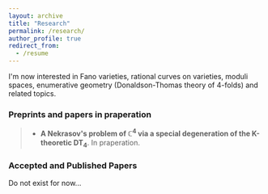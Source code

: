 ```yaml
---
layout: archive
title: "Research"
permalink: /research/
author_profile: true
redirect_from:
  - /resume
---
```


I'm now interested in Fano varieties, rational curves on varieties, moduli spaces, enumerative geometry (Donaldson-Thomas theory of 4-folds) and related topics.

### Preprints and papers in praperation
> + **A Nekrasov's problem of $\mathbb C^4$ via a special degeneration of the K-theoretic $\bm{DT}_4$**. In praperation.

### Accepted and Published Papers

Do not exist for now...
